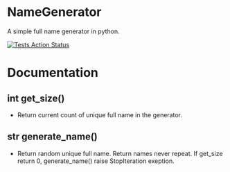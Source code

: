 # NameGenerator

A simple full name generator in python.  

[![Tests Action Status](https://github.com/Adinetti/NameGenerator/workflows/tests/badge.svg)](https://github.com/Adinetti/NameGenerator/actions)

# Documentation

## int get_size()

- Return current count of unique full name in the generator.  

## str generate_name()

- Return random unique full name. Return names never repeat. If get_size return 0, generate_name() raise StopIteration exeption.